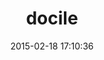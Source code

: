 ---
layout: post
title:  "docile"
repo:   "ms-ati/docile"
date:   2015-02-18 17:10:36
gemurl: https://ms-ati.github.io/docile/
---